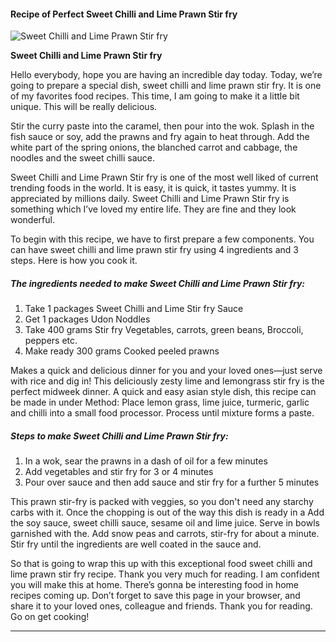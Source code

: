             

#### Recipe of Perfect Sweet Chilli and Lime Prawn Stir fry

![Sweet Chilli and Lime Prawn Stir fry](https://img-global.cpcdn.com/recipes/4729362819055616/751x532cq70/sweet-chilli-and-lime-prawn-stir-fry-recipe-main-photo.jpg)

**Sweet Chilli and Lime Prawn Stir fry**

Hello everybody, hope you are having an incredible day today. Today, we’re going to prepare a special dish, sweet chilli and lime prawn stir fry. It is one of my favorites food recipes. This time, I am going to make it a little bit unique. This will be really delicious.

Stir the curry paste into the caramel, then pour into the wok. Splash in the fish sauce or soy, add the prawns and fry again to heat through. Add the white part of the spring onions, the blanched carrot and cabbage, the noodles and the sweet chilli sauce.

Sweet Chilli and Lime Prawn Stir fry is one of the most well liked of current trending foods in the world. It is easy, it is quick, it tastes yummy. It is appreciated by millions daily. Sweet Chilli and Lime Prawn Stir fry is something which I’ve loved my entire life. They are fine and they look wonderful.

To begin with this recipe, we have to first prepare a few components. You can have sweet chilli and lime prawn stir fry using 4 ingredients and 3 steps. Here is how you cook it.

##### The ingredients needed to make Sweet Chilli and Lime Prawn Stir fry:

1.  Take 1 packages Sweet Chilli and Lime Stir fry Sauce
2.  Get 1 packages Udon Noddles
3.  Take 400 grams Stir fry Vegetables, carrots, green beans, Broccoli, peppers etc.
4.  Make ready 300 grams Cooked peeled prawns

Makes a quick and delicious dinner for you and your loved ones—just serve with rice and dig in! This deliciously zesty lime and lemongrass stir fry is the perfect midweek dinner. A quick and easy asian style dish, this recipe can be made in under Method: Place lemon grass, lime juice, turmeric, garlic and chilli into a small food processor. Process until mixture forms a paste.

##### Steps to make Sweet Chilli and Lime Prawn Stir fry:

1.  In a wok, sear the prawns in a dash of oil for a few minutes
2.  Add vegetables and stir fry for 3 or 4 minutes
3.  Pour over sauce and then add sauce and stir fry for a further 5 minutes

This prawn stir-fry is packed with veggies, so you don't need any starchy carbs with it. Once the chopping is out of the way this dish is ready in a Add the soy sauce, sweet chilli sauce, sesame oil and lime juice. Serve in bowls garnished with the. Add snow peas and carrots, stir-fry for about a minute. Stir fry until the ingredients are well coated in the sauce and.

So that is going to wrap this up with this exceptional food sweet chilli and lime prawn stir fry recipe. Thank you very much for reading. I am confident you will make this at home. There’s gonna be interesting food in home recipes coming up. Don’t forget to save this page in your browser, and share it to your loved ones, colleague and friends. Thank you for reading. Go on get cooking!

* * *